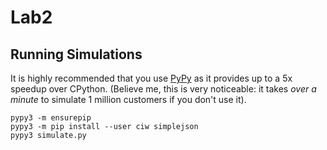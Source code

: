 # Lab2

## Running Simulations

It is highly recommended that you use [PyPy](https://pypy.org/download.html)
as it provides up to a 5x speedup over CPython.
(Believe me, this is very noticeable: it takes _over a minute_ to
simulate 1 million customers if you don't use it).

```
pypy3 -m ensurepip
pypy3 -m pip install --user ciw simplejson
pypy3 simulate.py
```
